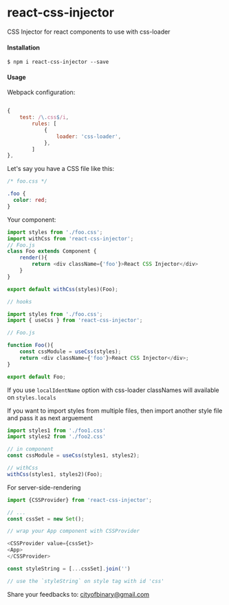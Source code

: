 # react-css-injector

CSS Injector for react components to use with css-loader

#### Installation

    $ npm i react-css-injector --save
    
#### Usage

Webpack configuration:

```javascript

{
	test: /\.css$/i,
		rules: [
			{
				loader: 'css-loader',
			},
		]
},

```

Let's say you have a CSS file like this:

```css
/* foo.css */

.foo {
  color: red;
}
```

Your component:

```javascript
import styles from './foo.css';
import withCss from 'react-css-injector';
// Foo.js
class Foo extends Component {
    render(){
        return <div className={'foo'}>React CSS Injector</div>
    }
}

export default withCss(styles)(Foo);

// hooks

import styles from './foo.css';
import { useCss } from 'react-css-injector';

// Foo.js

function Foo(){
    const cssModule = useCss(styles);
    return <div className={'foo'}>React CSS Injector</div>;
}

export default Foo;

```

If you use `localIdentName` option with css-loader classNames will available on `styles.locals` 

If you want to import styles from multiple files, then import another style file and pass it as next arguement

```javascript
import styles1 from './foo1.css'
import styles2 from './foo2.css'

// in component 
const cssModule = useCss(styles1, styles2);

// withCss
withCss(styles1, styles2)(Foo);
```
For server-side-rendering

```javascript
import {CSSProvider} from 'react-css-injector';

// ...
const cssSet = new Set();

// wrap your App component with CSSProvider

<CSSProvider value={cssSet}>
<App>
</CSSProvider>

const styleString = [...cssSet].join('')

// use the `styleString` on style tag with id 'css'

```
Share your feedbacks to: cityofbinary@gmail.com
